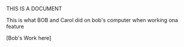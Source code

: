 THIS IS A DOCUMENT

This is what BOB and Carol did on bob's computer when working ona  feature 

[Bob's Work here]
